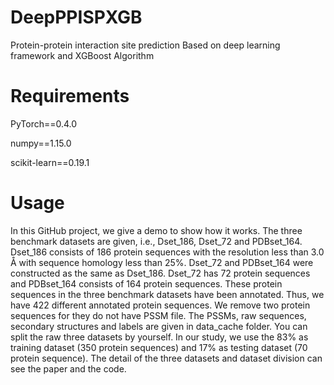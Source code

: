 # **DeepPPISPXGB** 
Protein-protein interaction site prediction Based on deep learning framework and XGBoost Algorithm
# **Requirements** 
PyTorch==0.4.0

numpy==1.15.0

scikit-learn==0.19.1

# **Usage** 

In this GitHub project, we give a demo to show how it works. 
The three benchmark datasets are given, i.e., Dset_186, Dset_72 and PDBset_164.
Dset_186 consists of 186 protein sequences with the resolution less than 3.0 Å with sequence homology less than 25%.
Dset_72 and PDBset_164 were constructed as the same as Dset_186. Dset_72 has 72 protein sequences and PDBset_164 consists of 164 protein sequences. 
These protein sequences in the three benchmark datasets have been annotated. 
Thus, we have 422 different annotated protein sequences. We remove two protein sequences for they do not have PSSM file.
The PSSMs, raw sequences, secondary structures and labels are given in data_cache folder. 
You can split the raw three datasets by yourself. In our study, we use the 83% as training dataset (350 protein sequences) and 17% as testing dataset (70 protein sequence). 
The detail of the three datasets and dataset division can see the paper and the code.
